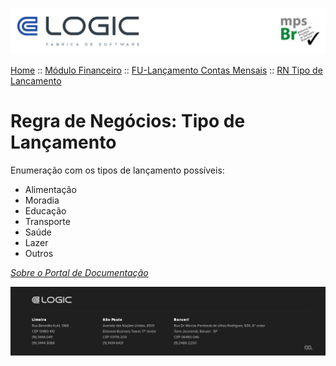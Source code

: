 ![Cabecalho](../../../ReadMe-Anexos/Cabecalho.png)


[Home](../../../ReadMe.md) :: [Módulo Financeiro](../../Modulo-Financeiro.md) :: [FU-Lançamento Contas Mensais](../FU-Lancamento-Contas-Mensais.md) :: [RN Tipo de Lancamento](RN-Tipo-de-Lancamento.md)


# Regra de Negócios: Tipo de Lançamento

Enumeração com os tipos de lançamento possíveis:

- Alimentação
- Moradia
- Educação
- Transporte
- Saúde
- Lazer
- Outros

_[Sobre o Portal de Documentação](../../../About/About.md)_

![Rodape](../../../ReadMe-Anexos/Rodape.png)
